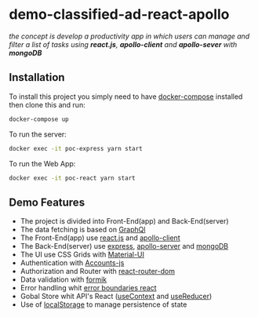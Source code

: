 # demo-classified-ad-react-apollo

_the concept is develop a productivity app in which users can manage and filter a list of tasks using **react.js**, **apollo-client** and **apollo-sever** with **mongoDB**_

## Installation
To install this project you simply need to have [docker-compose](https://docs.docker.com/compose/install/) installed then clone this and run:
```bash
docker-compose up 
```
To run the server:
```bash
docker exec -it poc-express yarn start
```
To run the Web App:
```bash
docker exec -it poc-react yarn start
```
## Demo Features
* The project is divided into Front-End(app) and Back-End(server)
* The data fetching is based on [GraphQl](https://graphql.org)
* The Front-End(app) use [react.js](https://reactjs.org) and [apollo-client](https://www.apollographql.com/docs/react/)
* The Back-End(server) use [express](https://www.express.com), [apollo-server](https://www.apollographql.com/docs/apollo-server/) and [mongoDB](https://www.mongodb.com/)
* The UI use CSS Grids with [Material-UI](https://material-ui.com/getting-started/installation/)
* Authentication with [Accounts-js](https://www.accountsjs.com)
* Authorization and Router with [react-router-dom](https://reactrouter.com/web/guides/quick-start)
* Data validation with [formik](https://formik.org/docs/overview)
* Error handling whit [error boundaries react](https://reactjs.org/docs/error-boundaries.html)
* Gobal Store whit API's React ([useContext](https://reactjs.org/docs/hooks-reference.html#usecontext) and [useReducer](https://reactjs.org/docs/hooks-reference.html#usereducer))
* Use of [localStorage](https://developer.mozilla.org/en-US/docs/Web/API/Window/localStorage) to manage persistence of state